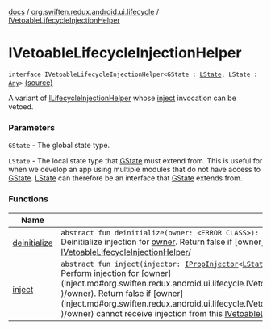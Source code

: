 [docs](../../index.md) / [org.swiften.redux.android.ui.lifecycle](../index.md) / [IVetoableLifecycleInjectionHelper](./index.md)

# IVetoableLifecycleInjectionHelper

`interface IVetoableLifecycleInjectionHelper<GState : `[`LState`](index.md#LState)`, LState : `[`Any`](https://kotlinlang.org/api/latest/jvm/stdlib/kotlin/-any/index.html)`>` [(source)](https://github.com/protoman92/KotlinRedux/tree/master/android/android-lifecycle/src/main/java/org/swiften/redux/android/ui/lifecycle/LifecycleInjector.kt#L41)

A variant of [ILifecycleInjectionHelper](../-i-lifecycle-injection-helper/index.md) whose [inject](inject.md) invocation can be vetoed.

### Parameters

`GState` - The global state type.

`LState` - The local state type that [GState](index.md#GState) must extend from. This is useful for when we
develop an app using multiple modules that do not have access to [GState](index.md#GState). [LState](index.md#LState) can therefore
be an interface that [GState](index.md#GState) extends from.

### Functions

| Name | Summary |
|---|---|
| [deinitialize](deinitialize.md) | `abstract fun deinitialize(owner: <ERROR CLASS>): `[`Boolean`](https://kotlinlang.org/api/latest/jvm/stdlib/kotlin/-boolean/index.html)<br>Deinitialize injection for [owner](deinitialize.md#org.swiften.redux.android.ui.lifecycle.IVetoableLifecycleInjectionHelper$deinitialize()/owner). Return false if [owner](deinitialize.md#org.swiften.redux.android.ui.lifecycle.IVetoableLifecycleInjectionHelper$deinitialize()/owner) cannot be un-injected by this [IVetoableLifecycleInjectionHelper](./index.md)/ |
| [inject](inject.md) | `abstract fun inject(injector: `[`IPropInjector`](../../org.swiften.redux.ui/-i-prop-injector/index.md)`<`[`LState`](index.md#LState)`>, owner: <ERROR CLASS>): `[`Boolean`](https://kotlinlang.org/api/latest/jvm/stdlib/kotlin/-boolean/index.html)<br>Perform injection for [owner](inject.md#org.swiften.redux.android.ui.lifecycle.IVetoableLifecycleInjectionHelper$inject(org.swiften.redux.ui.IPropInjector((org.swiften.redux.android.ui.lifecycle.IVetoableLifecycleInjectionHelper.LState)), )/owner). Return false if [owner](inject.md#org.swiften.redux.android.ui.lifecycle.IVetoableLifecycleInjectionHelper$inject(org.swiften.redux.ui.IPropInjector((org.swiften.redux.android.ui.lifecycle.IVetoableLifecycleInjectionHelper.LState)), )/owner) cannot receive injection from this [IVetoableLifecycleInjectionHelper](./index.md). |

